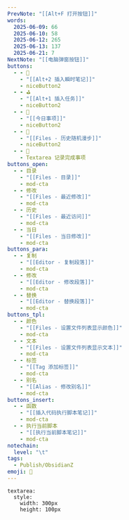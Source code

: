 ```yaml
---
PrevNote: "[[Alt+F 打开按钮]]"
words:
  2025-06-09: 66
  2025-06-10: 58
  2025-06-12: 265
  2025-06-13: 137
  2025-06-21: 7
NextNote: "[[电脑弹窗按钮]]"
buttons:
  - - 🎵
    - "[[Alt+2 插入瞬时笔记]]"
    - niceButton2
  - - ⛳
    - "[[Alt+1 插入任务]]"
    - niceButton2
  - - 📅
    - "[[今日事项]]"
    - niceButton2
  - - 🎲
    - "[[Files - 历史随机漫步]]"
    - niceButton2
  - - 🎉
    - Textarea 记录完成事项
buttons_open:
  - - 目录
    - "[[Files - 目录]]"
    - mod-cta
  - - 修改
    - "[[Files - 最近修改]]"
    - mod-cta
  - - 历史
    - "[[Files - 最近访问]]"
    - mod-cta
  - - 当日
    - "[[Files - 当日修改]]"
    - mod-cta
buttons_para:
  - - 复制
    - "[[Editor - 复制段落]]"
    - mod-cta
  - - 修改
    - "[[Editor - 修改段落]]"
    - mod-cta
  - - 替换
    - "[[Editor - 替换段落]]"
    - mod-cta
buttons_tpl:
  - - 颜色
    - "[[Files - 设置文件列表显示颜色]]"
    - mod-cta
  - - 文本
    - "[[Files - 设置文件列表显示文本]]"
    - mod-cta
  - - 标签
    - "[[Tag 添加标签]]"
    - mod-cta
  - - 别名
    - "[[Alias - 修改别名]]"
    - mod-cta
buttons_insert:
  - - 函数
    - "[[插入代码执行脚本笔记]]"
    - mod-cta
  - - 执行当前脚本
    - "[[执行当前脚本笔记]]"
    - mod-cta
notechain:
  level: "\t"
tags:
  - Publish/ObsidianZ
emoji: 📣
---
```



```textarea
textarea:
  style:
    width: 300px
    height: 100px
```

